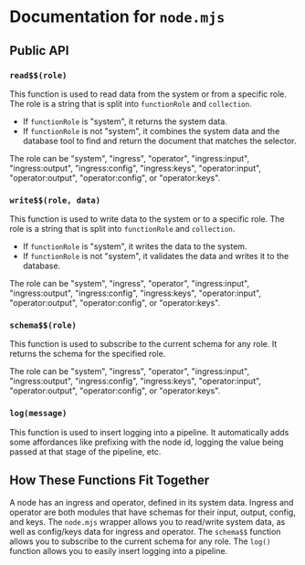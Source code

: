 # Documentation for `node.mjs`

## Public API

### `read$$(role)`

This function is used to read data from the system or from a specific role. The role is a string that is split into `functionRole` and `collection`.

- If `functionRole` is "system", it returns the system data.
- If `functionRole` is not "system", it combines the system data and the database tool to find and return the document that matches the selector.

The role can be "system", "ingress", "operator", "ingress:input", "ingress:output", "ingress:config", "ingress:keys", "operator:input", "operator:output", "operator:config", or "operator:keys".

### `write$$(role, data)`

This function is used to write data to the system or to a specific role. The role is a string that is split into `functionRole` and `collection`.

- If `functionRole` is "system", it writes the data to the system.
- If `functionRole` is not "system", it validates the data and writes it to the database.

The role can be "system", "ingress", "operator", "ingress:input", "ingress:output", "ingress:config", "ingress:keys", "operator:input", "operator:output", "operator:config", or "operator:keys".

### `schema$$(role)`

This function is used to subscribe to the current schema for any role. It returns the schema for the specified role.

The role can be "system", "ingress", "operator", "ingress:input", "ingress:output", "ingress:config", "ingress:keys", "operator:input", "operator:output", "operator:config", or "operator:keys".

### `log(message)`

This function is used to insert logging into a pipeline. It automatically adds some affordances like prefixing with the node id, logging the value being passed at that stage of the pipeline, etc.

## How These Functions Fit Together

A node has an ingress and operator, defined in its system data. Ingress and operator are both modules that have schemas for their input, output, config, and keys. The `node.mjs` wrapper allows you to read/write system data, as well as config/keys data for ingress and operator. The `schema$$` function allows you to subscribe to the current schema for any role. The `log()` function allows you to easily insert logging into a pipeline.
